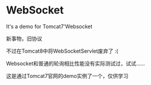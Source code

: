 WebSocket
=========

It's a demo for Tomcat7'Websocket 

新事物，旧协议

不过在Tomcat8中将WebSocketServlet废弃了  :(

Websocket和普通的轮询相比性能没有实际测试过，试试……

这是通过Tomcat7官网的demo实例了一个，仅供学习


